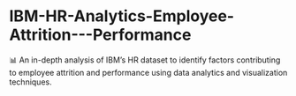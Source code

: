 # IBM-HR-Analytics-Employee-Attrition---Performance
📊 An in-depth analysis of IBM’s HR dataset to identify factors contributing to employee attrition and performance using data analytics and visualization techniques.
